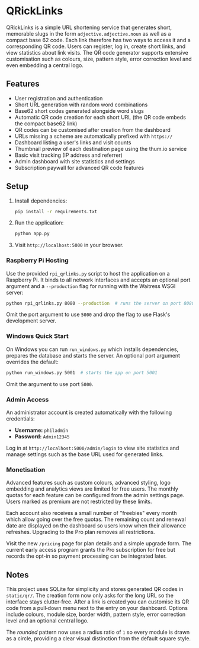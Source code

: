 # QRickLinks

QRickLinks is a simple URL shortening service that generates short, memorable slugs in the form `adjective.adjective.noun` as well as a compact base&nbsp;62 code. Each link therefore has two ways to access it and a corresponding QR code. Users can register, log in, create short links, and view statistics about link visits. The QR code generator supports extensive customisation such as colours, size, pattern style, error correction level and even embedding a central logo.

## Features

- User registration and authentication
- Short URL generation with random word combinations
- Base62 short codes generated alongside word slugs
- Automatic QR code creation for each short URL (the QR code embeds the
  compact base62 link)
- QR codes can be customised after creation from the dashboard
- URLs missing a scheme are automatically prefixed with `https://`
- Dashboard listing a user's links and visit counts
- Thumbnail preview of each destination page using the thum.io service
- Basic visit tracking (IP address and referrer)
- Admin dashboard with site statistics and settings
- Subscription paywall for advanced QR code features

## Setup

1. Install dependencies:
   ```bash
   pip install -r requirements.txt
   ```
2. Run the application:
   ```bash
   python app.py
   ```
3. Visit `http://localhost:5000` in your browser.

### Raspberry Pi Hosting

Use the provided `rpi_qrlinks.py` script to host the application on a Raspberry Pi.
It binds to all network interfaces and accepts an optional port argument and a
`--production` flag for running with the Waitress WSGI server:

```bash
python rpi_qrlinks.py 8080 --production  # runs the server on port 8080
```

Omit the port argument to use `5000` and drop the flag to use Flask's development server.

### Windows Quick Start

On Windows you can run `run_windows.py` which installs dependencies, prepares
the database and starts the server. An optional port argument overrides the
default:

```bash
python run_windows.py 5001  # starts the app on port 5001
```

Omit the argument to use port `5000`.

### Admin Access

An administrator account is created automatically with the following credentials:

* **Username:** `philadmin`
* **Password:** `Admin12345`

Log in at `http://localhost:5000/admin/login` to view site statistics and manage settings such as the base URL used for generated links.

### Monetisation

Advanced features such as custom colours, advanced styling, logo embedding and analytics views are limited for free users. The monthly quotas for each feature can be configured from the admin settings page. Users marked as premium are not restricted by these limits.

Each account also receives a small number of "freebies" every month which allow
going over the free quotas. The remaining count and renewal date are displayed
on the dashboard so users know when their allowance refreshes. Upgrading to the
Pro plan removes all restrictions.

Visit the new `/pricing` page for plan details and a simple upgrade form. The
current early access program grants the Pro subscription for free but records
the opt-in so payment processing can be integrated later.

## Notes

This project uses SQLite for simplicity and stores generated QR codes in `static/qr/`.
The creation form now only asks for the long URL so the interface stays clutter‑free. After a link is created you can customise its QR code from a pull‑down menu next to the entry on your dashboard. Options include colours, module size, border width, pattern style, error correction level and an optional central logo.

The *rounded* pattern now uses a radius ratio of `1` so every module is drawn as
a circle, providing a clear visual distinction from the default square style.
